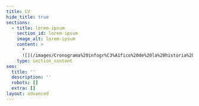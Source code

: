 ```yaml
---
title: CV
hide_title: true
sections:
  - title: lorem-ipsum
    section_id: lorem-ipsum
    image_alt: lorem-ipsum
    content: >
      *  
      ![](/images/Cronograma%20infogr%C3%A1fico%20de%20la%20historia%20del%20volibol.png)
    type: section_content
seo:
  title: ''
  description: ''
  robots: []
  extra: []
layout: advanced
---
```

